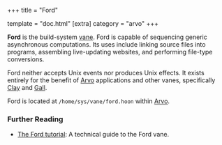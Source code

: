 +++ title = "Ford"

template = "doc.html" [extra] category = "arvo" +++

**Ford** is the build-system [vane](/docs/glossary/vane). Ford is capable of
sequencing generic asynchronous computations. Its uses include linking source
files into programs, assembling live-updating websites, and performing file-type
conversions.

Ford neither accepts Unix events nor produces Unix effects. It exists entirely
for the benefit of [Arvo](/docs/glossary/arvo) applications and other vanes,
specifically [Clay](/docs/glossary/clay) and [Gall](/docs/glossary/gall).

Ford is located at `/home/sys/vane/ford.hoon` within
[Arvo](/docs/glossary/arvo).

### Further Reading

- [The Ford tutorial](/docs/arvo/ford/ford): A technical guide to the Ford vane.

